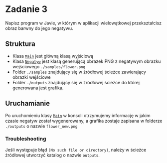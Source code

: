 # Zadanie 3

Napisz program w Javie, w którym w aplikacji wielowątkowej przekształcisz obraz barwny do jego negatywu.

## Struktura

- Klasa [`Main`](Main.java) jest główną klasą wyjściową
- Klasa [`Negatyw`](Negatyw.java) jest klasą generującą obrazek PNG z negatywym obrazku wejściowego `./samples/flower.png`
- Folder `./samples` znajdujący się w źródłowej ścieżce zawierający obrazki wejściowe
- Folder `./outputs` znajdujący się w źródłowej ścieżce do której generowana jest grafika. 

## Uruchamianie

Po uruchomieniu klasy [`Main`](Main.java) w konsoli otrzymujemy informację w jakim czasie negatyw został wygenerowany, a grafika zostaje zapisana w folderze `./outputs` o nazwie `flower_new.png`

### Troubleshooting

Jeśli występuje błąd `(No such file or directory)`, należy w ścieżce źródłowej utworzyć katalog o nazwie `outputs`.
